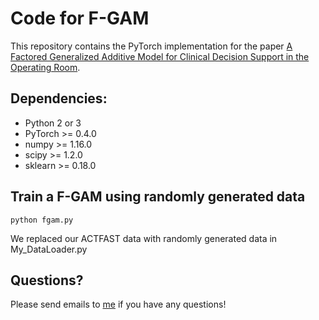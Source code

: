 # Code for F-GAM

This repository contains the PyTorch implementation for the paper [A Factored Generalized Additive Model for Clinical Decision Support in the Operating Room](https://www.cse.wustl.edu/~z.cui/).


## Dependencies:

+ Python 2 or 3
+ PyTorch >= 0.4.0
+ numpy >= 1.16.0
+ scipy >= 1.2.0
+ sklearn >= 0.18.0


## Train a F-GAM using randomly generated data

```
python fgam.py
```

We replaced our ACTFAST data with randomly generated data in My_DataLoader.py

## Questions?

Please send emails to [me](https://www.cse.wustl.edu/~z.cui/) if you have any questions!
